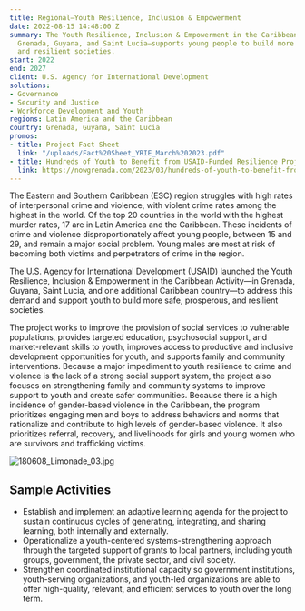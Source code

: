 ```yaml
---
title: Regional—Youth Resilience, Inclusion & Empowerment
date: 2022-08-15 14:48:00 Z
summary: The Youth Resilience, Inclusion & Empowerment in the Caribbean Activity—in
  Grenada, Guyana, and Saint Lucia—supports young people to build more safe, prosperous,
  and resilient societies.
start: 2022
end: 2027
client: U.S. Agency for International Development
solutions:
- Governance
- Security and Justice
- Workforce Development and Youth
regions: Latin America and the Caribbean
country: Grenada, Guyana, Saint Lucia
promos:
- title: Project Fact Sheet
  link: "/uploads/Fact%20Sheet_YRIE_March%202023.pdf"
- title: Hundreds of Youth to Benefit from USAID-Funded Resilience Projects
  link: https://nowgrenada.com/2023/03/hundreds-of-youth-to-benefit-from-usaid-funded-resilient-projects/
---
```


The Eastern and Southern Caribbean (ESC) region struggles with high rates of interpersonal crime and violence, with violent crime rates among the highest in the world. Of the top 20 countries in the world with the highest murder rates, 17 are in Latin America and the Caribbean. These incidents of crime and violence disproportionately affect young people, between 15 and 29, and remain a major social problem. Young males are most at risk of becoming both victims and perpetrators of crime in the region. 

The U.S. Agency for International Development (USAID) launched the Youth Resilience, Inclusion & Empowerment in the Caribbean Activity—in Grenada, Guyana, Saint Lucia, and one additional Caribbean country—to address this demand and support youth to build more safe, prosperous, and resilient societies.

The project works to improve the provision of social services to vulnerable populations, provides targeted education, psychosocial support, and market-relevant skills to youth, improves access to productive and inclusive development opportunities for youth, and supports family and community interventions. Because a major impediment to youth resilience to crime and violence is the lack of a strong social support system, the project also focuses on strengthening family and community systems to improve support to youth and create safer communities. Because there is a high incidence of gender-based violence in the Caribbean, the program prioritizes engaging men and boys to address behaviors and norms that rationalize and contribute to high levels of gender-based violence. It also prioritizes referral, recovery, and livelihoods for girls and young women who are survivors and trafficking victims. 

![180608_Limonade_03.jpg](/uploads/180608_Limonade_03.jpg)

## Sample Activities

* Establish and implement an adaptive learning agenda for the project to sustain continuous cycles of generating, integrating, and sharing learning, both internally and externally.
* Operationalize a youth-centered systems-strengthening approach through the targeted support of grants to local partners, including youth groups, government, the private sector, and civil society. 
* Strengthen coordinated institutional capacity so government institutions, youth-serving organizations, and youth-led organizations are able to offer high-quality, relevant, and efficient services to youth over the long term.